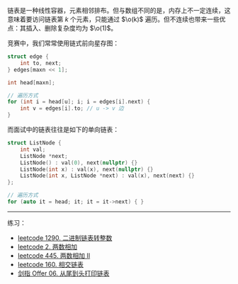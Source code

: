 链表是一种线性容器，元素相邻排布。但与数组不同的是，内存上不一定连续，这意味着要访问链表第 $k$ 个元素，只能通过 $\o(k)$ 遍历。但不连续也带来一些优点：其插入、删除复杂度均为 $\o(1)$。

竞赛中，我们常常使用链式前向星存图：

```cpp
struct edge {
    int to, next;
} edges[maxn << 1];

int head[maxn];

// 遍历方式
for (int i = head[u]; i; i = edges[i].next) {
	int v = edges[i].to; // u -> v 边
}
```

而面试中的链表往往是如下的单向链表：

```cpp
struct ListNode {
    int val;
    ListNode *next;
    ListNode() : val(0), next(nullptr) {}
    ListNode(int x) : val(x), next(nullptr) {}
    ListNode(int x, ListNode *next) : val(x), next(next) {}
};

// 遍历方式
for (auto it = head; it; it = it->next) { }
```

----

练习：

- [leetcode 1290. 二进制链表转整数](https://leetcode.cn/problems/convert-binary-number-in-a-linked-list-to-integer/)
- [leetcode 2. 两数相加](https://leetcode.cn/problems/add-two-numbers/)
- [leetcode 445. 两数相加 II](https://leetcode.cn/problems/add-two-numbers-ii/)
- [leetcode 160. 相交链表](https://leetcode.cn/problems/intersection-of-two-linked-lists/)
- [剑指 Offer 06. 从尾到头打印链表](https://leetcode.cn/problems/cong-wei-dao-tou-da-yin-lian-biao-lcof/)


